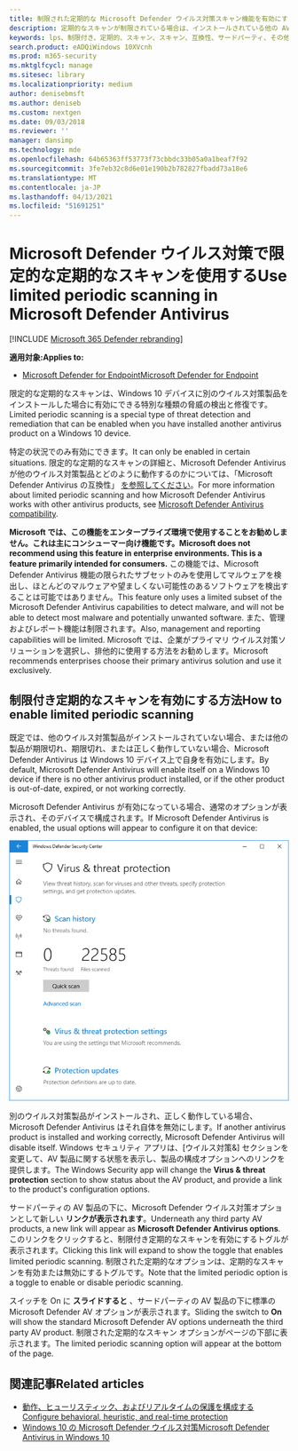 ```yaml
---
title: 制限された定期的な Microsoft Defender ウイルス対策スキャン機能を有効にする
description: 定期的なスキャンが制限されている場合は、インストールされている他の AV プロバイダーに加えて Microsoft Defender ウイルス対策を使用できます。
keywords: lps、制限付き、定期的、スキャン、スキャン、互換性、サードパーティ、その他の AV、無効化
search.product: eADQiWindows 10XVcnh
ms.prod: m365-security
ms.mktglfcycl: manage
ms.sitesec: library
ms.localizationpriority: medium
author: denisebmsft
ms.author: deniseb
ms.custom: nextgen
ms.date: 09/03/2018
ms.reviewer: ''
manager: dansimp
ms.technology: mde
ms.openlocfilehash: 64b65363ff53773f73cbbdc33b05a0a1beaf7f92
ms.sourcegitcommit: 3fe7eb32c8d6e01e190b2b782827fbadd73a18e6
ms.translationtype: MT
ms.contentlocale: ja-JP
ms.lasthandoff: 04/13/2021
ms.locfileid: "51691251"
---
```

# <a name="use-limited-periodic-scanning-in-microsoft-defender-antivirus"></a><span data-ttu-id="c277c-104">Microsoft Defender ウイルス対策で限定的な定期的なスキャンを使用する</span><span class="sxs-lookup"><span data-stu-id="c277c-104">Use limited periodic scanning in Microsoft Defender Antivirus</span></span>

[!INCLUDE [Microsoft 365 Defender rebranding](../../includes/microsoft-defender.md)]


<span data-ttu-id="c277c-105">**適用対象:**</span><span class="sxs-lookup"><span data-stu-id="c277c-105">**Applies to:**</span></span>

- [<span data-ttu-id="c277c-106">Microsoft Defender for Endpoint</span><span class="sxs-lookup"><span data-stu-id="c277c-106">Microsoft Defender for Endpoint</span></span>](/microsoft-365/security/defender-endpoint/)

<span data-ttu-id="c277c-107">限定的な定期的なスキャンは、Windows 10 デバイスに別のウイルス対策製品をインストールした場合に有効にできる特別な種類の脅威の検出と修復です。</span><span class="sxs-lookup"><span data-stu-id="c277c-107">Limited periodic scanning is a special type of threat detection and remediation that can be enabled when you have installed another antivirus product on a Windows 10 device.</span></span>

<span data-ttu-id="c277c-108">特定の状況でのみ有効にできます。</span><span class="sxs-lookup"><span data-stu-id="c277c-108">It can only be enabled in certain situations.</span></span> <span data-ttu-id="c277c-109">限定的な定期的なスキャンの詳細と、Microsoft Defender Antivirus が他のウイルス対策製品とどのように動作するのかについては、「Microsoft Defender Antivirus の互換性」 [を参照してください](microsoft-defender-antivirus-compatibility.md)。</span><span class="sxs-lookup"><span data-stu-id="c277c-109">For more information about limited periodic scanning and how Microsoft Defender Antivirus works with other antivirus products, see [Microsoft Defender Antivirus compatibility](microsoft-defender-antivirus-compatibility.md).</span></span>

<span data-ttu-id="c277c-110">**Microsoft では、この機能をエンタープライズ環境で使用することをお勧めしません。これは主にコンシューマー向け機能です。**</span><span class="sxs-lookup"><span data-stu-id="c277c-110">**Microsoft does not recommend using this feature in enterprise environments. This is a feature primarily intended for consumers.**</span></span> <span data-ttu-id="c277c-111">この機能では、Microsoft Defender Antivirus 機能の限られたサブセットのみを使用してマルウェアを検出し、ほとんどのマルウェアや望ましくない可能性のあるソフトウェアを検出することは可能ではありません。</span><span class="sxs-lookup"><span data-stu-id="c277c-111">This feature only uses a limited subset of the Microsoft Defender Antivirus capabilities to detect malware, and will not be able to detect most malware and potentially unwanted software.</span></span> <span data-ttu-id="c277c-112">また、管理およびレポート機能は制限されます。</span><span class="sxs-lookup"><span data-stu-id="c277c-112">Also, management and reporting capabilities will be limited.</span></span> <span data-ttu-id="c277c-113">Microsoft では、企業がプライマリ ウイルス対策ソリューションを選択し、排他的に使用する方法をお勧めします。</span><span class="sxs-lookup"><span data-stu-id="c277c-113">Microsoft recommends enterprises choose their primary antivirus solution and use it exclusively.</span></span>

## <a name="how-to-enable-limited-periodic-scanning"></a><span data-ttu-id="c277c-114">制限付き定期的なスキャンを有効にする方法</span><span class="sxs-lookup"><span data-stu-id="c277c-114">How to enable limited periodic scanning</span></span>

<span data-ttu-id="c277c-115">既定では、他のウイルス対策製品がインストールされていない場合、または他の製品が期限切れ、期限切れ、または正しく動作していない場合、Microsoft Defender Antivirus は Windows 10 デバイス上で自身を有効にします。</span><span class="sxs-lookup"><span data-stu-id="c277c-115">By default, Microsoft Defender Antivirus will enable itself on a Windows 10 device if there is no other antivirus product installed, or if the other product is out-of-date, expired, or not working correctly.</span></span>

<span data-ttu-id="c277c-116">Microsoft Defender Antivirus が有効になっている場合、通常のオプションが表示され、そのデバイスで構成されます。</span><span class="sxs-lookup"><span data-stu-id="c277c-116">If Microsoft Defender Antivirus is enabled, the usual options will appear to configure it on that device:</span></span>

![スキャン オプション、設定、更新オプションなど、Microsoft Defender AV オプションを表示する Windows セキュリティ アプリ](images/vtp-wdav.png)

<span data-ttu-id="c277c-118">別のウイルス対策製品がインストールされ、正しく動作している場合、Microsoft Defender Antivirus はそれ自体を無効にします。</span><span class="sxs-lookup"><span data-stu-id="c277c-118">If another antivirus product is installed and working correctly, Microsoft Defender Antivirus will disable itself.</span></span> <span data-ttu-id="c277c-119">Windows セキュリティ アプリは、[ウイルス対策&] セクションを変更して、AV 製品に関する状態を表示し、製品の構成オプションへのリンクを提供します。</span><span class="sxs-lookup"><span data-stu-id="c277c-119">The Windows Security app will change the **Virus & threat protection** section to show status about the AV product, and provide a link to the product's configuration options.</span></span>

<span data-ttu-id="c277c-120">サードパーティの AV 製品の下に、Microsoft Defender ウイルス対策オプションとして新しい **リンクが表示されます**。</span><span class="sxs-lookup"><span data-stu-id="c277c-120">Underneath any third party AV products, a new link will appear as **Microsoft Defender Antivirus options**.</span></span> <span data-ttu-id="c277c-121">このリンクをクリックすると、制限付き定期的なスキャンを有効にするトグルが表示されます。</span><span class="sxs-lookup"><span data-stu-id="c277c-121">Clicking this link will expand to show the toggle that enables limited periodic scanning.</span></span> <span data-ttu-id="c277c-122">制限された定期的なオプションは、定期的なスキャンを有効または無効にするトグルです。</span><span class="sxs-lookup"><span data-stu-id="c277c-122">Note that the limited periodic option is a toggle to enable or disable periodic scanning.</span></span> 

<span data-ttu-id="c277c-123">スイッチを On に **スライドすると** 、サードパーティの AV 製品の下に標準の Microsoft Defender AV オプションが表示されます。</span><span class="sxs-lookup"><span data-stu-id="c277c-123">Sliding the switch to **On** will show the standard Microsoft Defender AV options underneath the third party AV product.</span></span> <span data-ttu-id="c277c-124">制限された定期的なスキャン オプションがページの下部に表示されます。</span><span class="sxs-lookup"><span data-stu-id="c277c-124">The limited periodic scanning option will appear at the bottom of the page.</span></span>

## <a name="related-articles"></a><span data-ttu-id="c277c-125">関連記事</span><span class="sxs-lookup"><span data-stu-id="c277c-125">Related articles</span></span>

- [<span data-ttu-id="c277c-126">動作、ヒューリスティック、およびリアルタイムの保護を構成する</span><span class="sxs-lookup"><span data-stu-id="c277c-126">Configure behavioral, heuristic, and real-time protection</span></span>](configure-protection-features-microsoft-defender-antivirus.md)
- [<span data-ttu-id="c277c-127">Windows 10 の Microsoft Defender ウイルス対策</span><span class="sxs-lookup"><span data-stu-id="c277c-127">Microsoft Defender Antivirus in Windows 10</span></span>](microsoft-defender-antivirus-in-windows-10.md)